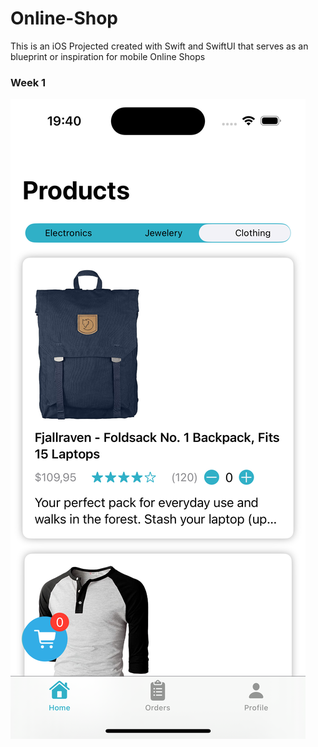 # Online-Shop
This is an iOS Projected created with Swift and SwiftUI that serves as an blueprint or inspiration for mobile Online Shops

### Week 1
![Homepage](assets/homepage.png)
